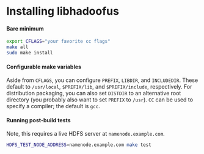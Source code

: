 Installing libhadoofus
======================

#### Bare minimum

```sh
export CFLAGS="your favorite cc flags"
make all
sudo make install
```

#### Configurable make variables

Aside from `CFLAGS`, you can configure `PREFIX`, `LIBDIR`, and `INCLUDEDIR`.
These default to `/usr/local`, `$PREFIX/lib`, and `$PREFIX/include`,
respectively. For distribution packaging, you can also set `DISTDIR` to an
alternative root directory (you probably also want to set `PREFIX` to `/usr`).
`CC` can be used to specify a compiler; the default is `gcc`.

#### Running post-build tests

Note, this requires a live HDFS server at `namenode.example.com`.

```sh
HDFS_TEST_NODE_ADDRESS=namenode.example.com make test
```

